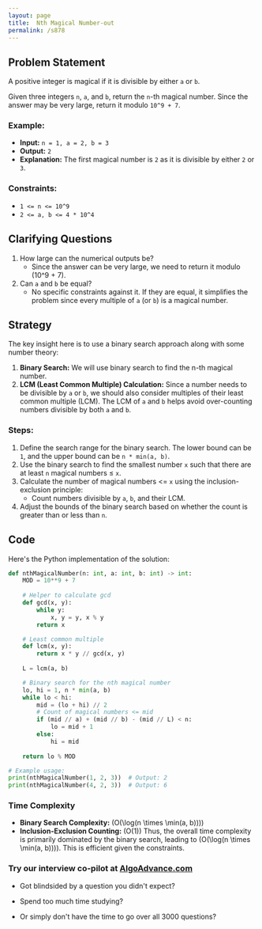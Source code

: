 ```yaml
---
layout: page
title:  Nth Magical Number-out
permalink: /s878
---
```


## Problem Statement
A positive integer is magical if it is divisible by either `a` or `b`.

Given three integers `n`, `a`, and `b`, return the `n`-th magical number. Since the answer may be very large, return it modulo `10^9 + 7`.

### Example:
- **Input:** `n = 1, a = 2, b = 3`
- **Output:** `2`
- **Explanation:** The first magical number is `2` as it is divisible by either `2` or `3`.

### Constraints:
- `1 <= n <= 10^9`
- `2 <= a, b <= 4 * 10^4`

## Clarifying Questions
1. How large can the numerical outputs be?
   - Since the answer can be very large, we need to return it modulo \(10^9 + 7\).
2. Can `a` and `b` be equal?
   - No specific constraints against it. If they are equal, it simplifies the problem since every multiple of `a` (or `b`) is a magical number.

## Strategy
The key insight here is to use a binary search approach along with some number theory:
1. **Binary Search:** We will use binary search to find the n-th magical number.
2. **LCM (Least Common Multiple) Calculation:** Since a number needs to be divisible by `a` or `b`, we should also consider multiples of their least common multiple (LCM). The LCM of `a` and `b` helps avoid over-counting numbers divisible by both `a` and `b`.

### Steps:
1. Define the search range for the binary search. The lower bound can be `1`, and the upper bound can be `n * min(a, b)`.
2. Use the binary search to find the smallest number `x` such that there are at least `n` magical numbers ≤ `x`.
3. Calculate the number of magical numbers <= `x` using the inclusion-exclusion principle:
   - Count numbers divisible by `a`, `b`, and their LCM.
4. Adjust the bounds of the binary search based on whether the count is greater than or less than `n`.

## Code
Here's the Python implementation of the solution:

```python
def nthMagicalNumber(n: int, a: int, b: int) -> int:
    MOD = 10**9 + 7
    
    # Helper to calculate gcd
    def gcd(x, y):
        while y:
            x, y = y, x % y
        return x

    # Least common multiple
    def lcm(x, y):
        return x * y // gcd(x, y)
    
    L = lcm(a, b)

    # Binary search for the nth magical number
    lo, hi = 1, n * min(a, b)
    while lo < hi:
        mid = (lo + hi) // 2
        # Count of magical numbers <= mid
        if (mid // a) + (mid // b) - (mid // L) < n:
            lo = mid + 1
        else:
            hi = mid
    
    return lo % MOD

# Example usage:
print(nthMagicalNumber(1, 2, 3))  # Output: 2
print(nthMagicalNumber(4, 2, 3))  # Output: 6
```

### Time Complexity
- **Binary Search Complexity:** \(O(\log(n \times \min(a, b)))\)
- **Inclusion-Exclusion Counting:** \(O(1)\)
Thus, the overall time complexity is primarily dominated by the binary search, leading to \(O(\log(n \times \min(a, b)))\). This is efficient given the constraints.


### Try our interview co-pilot at [AlgoAdvance.com](https://algoAdvance.com)

- Got blindsided by a question you didn't expect?

- Spend too much time studying?

- Or simply don't have the time to go over all 3000 questions?

